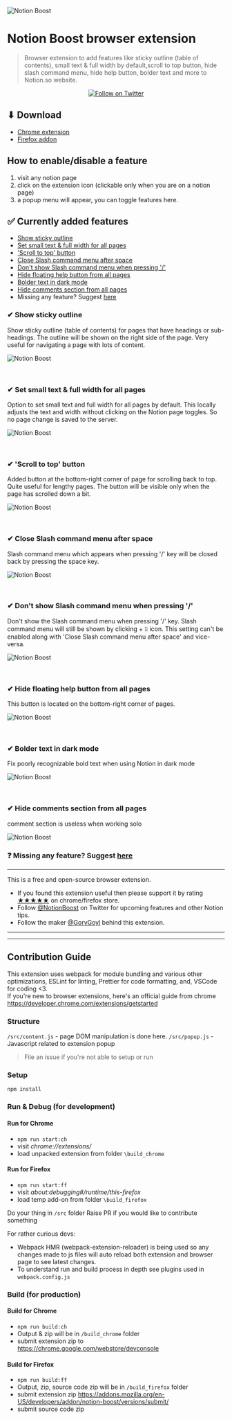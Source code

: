 ![Notion Boost](./src/images/readme/header.jpg)

# Notion Boost browser extension

> Browser extension to add features like sticky outline (table of contents), small text & full width by default,scroll to top button, hide slash command menu, hide help button, bolder text and more to Notion.so website.

<p align="center">
  <a href="https://twitter.com/intent/follow?user_id=325435736">
  <img src="https://img.shields.io/badge/@GorvGoyl-1da1f2?style=for-the-badge&labelColor=1da1f2&color=1da1f2&logo=twitter&logoColor=white&label=Follow" alt="Follow on Twitter"/>
  </a>
</p>

## ⬇ Download

- [Chrome extension](https://chrome.google.com/webstore/detail/notion-boost/eciepnnimnjaojlkcpdpcgbfkpcagahd)
- [Firefox addon](https://addons.mozilla.org/en-US/firefox/addon/notion-boost/)

## How to enable/disable a feature

1. visit any notion page
2. click on the extension icon (clickable only when you are on a notion page)
3. a popup menu will appear, you can toggle features here.

## ✅ Currently added features

- [Show sticky outline](#-show-sticky-outline)
- [Set small text & full width for all pages](#-set-small-text--full-width-for-all-pages)
- ['Scroll to top' button](#-scroll-to-top-button)
- [Close Slash command menu after space](#-close-slash-command-menu-after-space)
- [Don't show Slash command menu when pressing '/'](#-dont-show-slash-command-menu-when-pressing-)
- [Hide floating help button from all pages](#-hide-floating-help-button-from-all-pages)
- [Bolder text in dark mode](#-bolder-text-in-dark-mode)
- [Hide comments section from all pages](#-hide-comments-section-from-all-pages)
- Missing any feature? Suggest [here](https://github.com/GorvGoyl/Notion-Boost-browser-extension/issues/new)

### ✔ Show sticky outline

Show sticky outline (table of contents) for pages that have headings or sub-headings. The outline will be shown on the right side of the page. Very useful for navigating a page with lots of content.

![Notion Boost](./src/images/readme/outline.gif)

<br />

### ✔ Set small text & full width for all pages

Option to set small text and full width for all pages by default. This locally adjusts the text and width without clicking on the Notion page toggles. So no page change is saved to the server.

![Notion Boost](./src/images/readme/fullwidth.gif)

<br />

### ✔ 'Scroll to top' button

Added button at the bottom-right corner of page for scrolling back to top. Quite useful for lengthy pages. The button will be visible only when the page has scrolled down a bit.

![Notion Boost](./src/images/readme/scrollbtn.gif)

<br />

### ✔ Close Slash command menu after space

Slash command menu which appears when pressing '/' key will be closed back by pressing the space key.

![Notion Boost](./src/images/readme/hideslash.gif)

<br />

### ✔ Don't show Slash command menu when pressing '/'

Don't show the Slash command menu when pressing '/' key. Slash command menu will still be shown by clicking + ⁝⁝ icon. This setting can't be enabled along with 'Close Slash command menu after space' and vice-versa.

![Notion Boost](./src/images/readme/disableslashmenu.gif)

<br />

### ✔ Hide floating help button from all pages

This button is located on the bottom-right corner of pages.

![Notion Boost](./src/images/readme/helpbtn.gif)

<br />

### ✔ Bolder text in dark mode

Fix poorly recognizable bold text when using Notion in dark mode

![Notion Boost](./src/images/readme/boldertext.gif)

<br />

### ✔ Hide comments section from all pages

comment section is useless when working solo

![Notion Boost](./src/images/readme/commenthide.gif)

### ❓ Missing any feature? Suggest [here](https://github.com/GorvGoyl/Notion-Boost-browser-extension/issues/new)

---

This is a free and open-source browser extension.

- If you found this extension useful then please support it by rating [★★★★★](https://chrome.google.com/webstore/detail/notion-boost/eciepnnimnjaojlkcpdpcgbfkpcagahd) on chrome/firefox store.
- Follow [@NotionBoost](https://twitter.com/intent/follow?user_id=1312809481240154112) on Twitter for upcoming features and other Notion tips.
- Follow the maker [@GorvGoyl](https://twitter.com/intent/follow?user_id=325435736) behind this extension.

---

---

## Contribution Guide

This extension uses webpack for module bundling and various other optimizations, ESLint for linting, Prettier for code formatting, and, VSCode for coding <3.  
If you're new to browser extensions, here's an official guide from chrome https://developer.chrome.com/extensions/getstarted

### Structure

`/src/content.js` - page DOM manipulation is done here.
`/src/popup.js` - Javascript related to extension popup

> File an issue if you're not able to setup or run

### Setup

`npm install`

### Run & Debug (for development)

#### Run for Chrome

- `npm run start:ch`
- visit _chrome://extensions/_
- load unpacked extension from folder `\build_chrome`

#### Run for Firefox

- `npm run start:ff`
- visit _about:debugging#/runtime/this-firefox_
- load temp add-on from folder `\build_firefox`

Do your thing in `/src` folder
Raise PR if you would like to contribute something

For rather curious devs:

- Webpack HMR (webpack-extension-reloader) is being used so any changes made to js files will auto reload both extension and browser page to see latest changes.
- To understand run and build process in depth see plugins used in `webpack.config.js`

### Build (for production)

#### Build for Chrome

- `npm run build:ch`
- Output & zip will be in `/build_chrome` folder
- submit extension zip to https://chrome.google.com/webstore/devconsole

#### Build for Firefox

- `npm run build:ff`
- Output, zip, source code zip will be in `/build_firefox` folder
- submit extension zip https://addons.mozilla.org/en-US/developers/addon/notion-boost/versions/submit/
- submit source code zip
